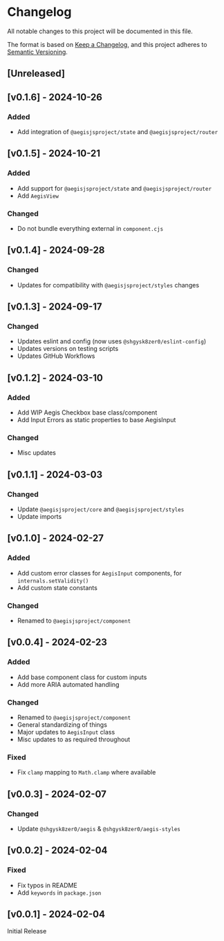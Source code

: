 <!-- markdownlint-disable -->
# Changelog
All notable changes to this project will be documented in this file.

The format is based on [Keep a Changelog](https://keepachangelog.com/en/1.0.0/),
and this project adheres to [Semantic Versioning](https://semver.org/spec/v2.0.0.html).

## [Unreleased]

## [v0.1.6] - 2024-10-26

### Added
- Add integration of `@aegisjsproject/state` and `@aegisjsproject/router`

## [v0.1.5] - 2024-10-21

### Added
- Add support for `@aegisjsproject/state` and `@aegisjsproject/router`
- Add `AegisView`

### Changed
- Do not bundle everything external in `component.cjs`

## [v0.1.4] - 2024-09-28

### Changed
- Updates for compatibility with `@aegisjsproject/styles` changes

## [v0.1.3] - 2024-09-17

### Changed
- Updates eslint and config (now uses `@shgysk8zer0/eslint-config`)
- Updates versions on testing scripts
- Updates GitHub Workflows

## [v0.1.2] - 2024-03-10

### Added
- Add WIP Aegis Checkbox base class/component
- Add Input Errors as static properties to base AegisInput

### Changed
- Misc updates

## [v0.1.1] - 2024-03-03

### Changed
- Update `@aegisjsproject/core` and `@aegisjsproject/styles`
- Update imports

## [v0.1.0] - 2024-02-27

### Added
- Add custom error classes for `AegisInput` components, for `internals.setValidity()`
- Add custom state constants

### Changed
- Renamed to `@aegisjsproject/component`

## [v0.0.4] - 2024-02-23

### Added
- Add base component class for custom inputs
- Add more ARIA automated handling

### Changed
- Renamed to `@aegisjsproject/component`
- General standardizing of things
- Major updates to `AegisInput` class
- Misc updates to as required throughout

### Fixed
- Fix `clamp` mapping to `Math.clamp` where available


## [v0.0.3] - 2024-02-07

### Changed
- Update `@shgysk8zer0/aegis` & `@shgysk8zer0/aegis-styles`

## [v0.0.2] - 2024-02-04

### Fixed
- Fix typos in README
- Add `keywords` in `package.json`

## [v0.0.1] - 2024-02-04

Initial Release
